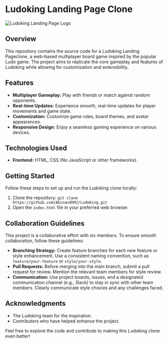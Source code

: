 # Ludoking Landing Page Clone
![Ludoking Landing Page Logo](https://github.com/AbinandhMJ/LudoKing/assets/99226172/596defa1-5ea8-41dd-8b9d-1e78305a410c)

## Overview

This repository contains the source code for a Ludoking Landing Pageclone, a web-based multiplayer board game inspired by the popular Ludo game. The project aims to replicate the core gameplay and features of Ludoking while allowing for customization and extensibility.

## Features

- **Multiplayer Gameplay:** Play with friends or match against random opponents.
- **Real-time Updates:** Experience smooth, real-time updates for player movements and game state.
- **Customization:** Customize game rules, board themes, and avatar appearances.
- **Responsive Design:** Enjoy a seamless gaming experience on various devices.

## Technologies Used

- **Frontend:** HTML, CSS (No JavaScript or other frameworks).

## Getting Started

Follow these steps to set up and run the Ludoking clone locally:

1. Clone the repository: `git clone https://github.com/AbinandhMJ/LudoKing.git`
2. Open the `index.html` file in your preferred web browser.

## Collaboration Guidelines

This project is a collaborative effort with six members. To ensure smooth collaboration, follow these guidelines:

- **Branching Strategy:** Create feature branches for each new feature or style enhancement. Use a consistent naming convention, such as `feature/your-feature` or `style/your-style`.
- **Pull Requests:** Before merging into the main branch, submit a pull request for review. Mention the relevant team members for style review.
- **Communication:** Use project boards, issues, and a designated communication channel (e.g., Slack) to stay in sync with other team members. Clearly communicate style choices and any challenges faced.

## Acknowledgments

- The Ludoking team for the inspiration.
- Contributors who have helped enhance the project.

Feel free to explore the code and contribute to making this Ludoking clone even better!
